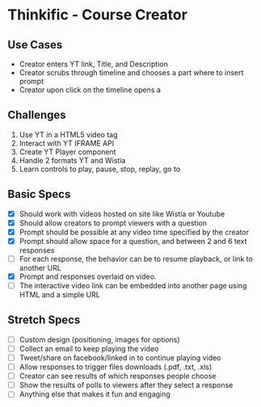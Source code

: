 # Thinkific - Course Creator

## Use Cases

* Creator enters YT link, Title, and Description
* Creator scrubs through timeline and chooses a part where to insert prompt
* Creator upon click on the timeline opens a 

## Challenges
1. Use YT in a HTML5 video tag
2. Interact with YT IFRAME API
3. Create YT Player component
4. Handle 2 formats YT and Wistia
5. Learn controls to play, pause, stop, replay, go to

## Basic Specs
- [x] Should work with videos hosted on site like Wistia or Youtube
- [x] Should allow creators to prompt viewers with a question
- [x] Prompt should be possible at any video time specified by the creator
- [x] Prompt should allow space for a question, and between 2 and 6 text responses
- [ ] For each response, the behavior can be to resume playback, or link to another URL
- [x] Prompt and responses overlaid on video.
- [ ] The interactive video link can be embedded into another page using HTML and a simple URL

## Stretch Specs
- [ ] Custom design (positioning, images for options)
- [ ] Collect an email to keep playing the video
- [ ] Tweet/share on facebook/linked in to continue playing video
- [ ] Allow responses to trigger files downloads (.pdf, .txt, .xls)
- [ ] Creator can see results of which responses people choose
- [ ] Show the results of polls to viewers after they select a response
- [ ] Anything else that makes it fun and engaging
